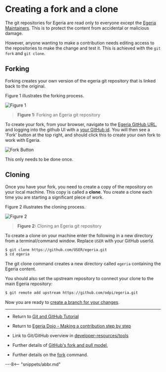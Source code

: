 <!-- SPDX-License-Identifier: CC-BY-4.0 -->
<!-- Copyright Contributors to the ODPi Egeria project 2020. -->

# Creating a fork and a clone

The git repositories for Egeria are read only to everyone except the
[Egeria Maintainers](../../../MAINTAINERS.md).  This is to protect the content from
accidental or malicious damage.

However, anyone wanting to make a contribution needs
editing access to the repositories to make the change and test it.
This is achieved with the `git fork` and `git clone`.

## Forking

Forking creates your own version of the egeria git repository that is linked back to the
original.

Figure 1 illustrates the forking process.

![Figure 1](../../../developer-resources/tools/git-hub-fork.png)
> **Figure 1:** Forking an Egeria git repository

To create your fork, from your browser, navigate to the [Egeria GitHub URL](https://github.com/odpi/egeria),
and logging into the github UI with a 
[your GitHub id](task-getting-git-hub-id.md).
You will then see a 'Fork' button at the top right, and should click this to 
create your own fork to work with Egeria. 

![Fork Button](../../../developer-resources/tools/git-hub-fork-button.png#pagewidth)

This only needs to be done once.

## Cloning

Once you have your fork, you need to create a copy of the repository on your local machine.
This copy is called a **clone**.  You create a clone each time you are starting a significant piece of work.

Figure 2 illustrates the cloning process.

![Figure 2](../../../developer-resources/tools/git-clone.png)
> **Figure 2:** Cloning an Egeria git repository

To create a clone on your machine enter the following in a new directory from a terminal/command window.
Replace `USER` with your GitHub userId.

```bash
$ git clone https://github.com/USER/egeria.git
$ cd egeria
```

The git clone command creates a new directory called `egeria` containing the Egeria content.

You should also set the upstream repository to connect your clone to the main Egeria repository:

```bash
$ git remote add upstream https://github.com/odpi/egeria.git
```

Now you are ready to [create a branch for your changes](task-creating-git-branches.md).

----
* Return to [Git and GitHub Tutorial](.)
* Return to [Egeria Dojo - Making a contribution step by step](../../../getting-started/dojo/egeria-dojo-day-2-3-contribution-to-egeria.md)


* Link to Git/GitHub overview in [developer-resources/tools](../../../developer-resources/tools/Git-GitHub.md)
* Further details of [GitHub's fork and pull model](https://help.github.com/articles/about-collaborative-development-models/),
* Further details on the [fork](https://guides.github.com/activities/forking/) command.


---8<-- "snippets/abbr.md"